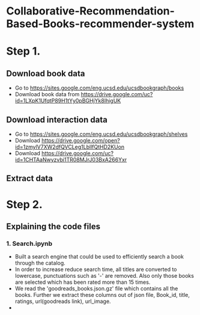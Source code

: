 # Collaborative-Recommendation-Based-Books-recommender-system
# Step 1. 
## Download book data
* Go to https://sites.google.com/eng.ucsd.edu/ucsdbookgraph/books
* Download book data from https://drive.google.com/uc?id=1LXpK1UfqtP89H1tYy0pBGHjYk8IhigUK

## Download interaction data
* Go to https://sites.google.com/eng.ucsd.edu/ucsdbookgraph/shelves
* Download https://drive.google.com/open?id=1zmylV7XW2dfQVCLeg1LbllfQtHD2KUon
* Download https://drive.google.com/uc?id=1CHTAaNwyzvbi1TR08MJrJ03BxA266Yxr

## Extract data

# Step 2.
## Explaining the code files
### 1. Search.ipynb
* Built a search engine that could be used to efficiently search a book through the catalog.
* In order to increase reduce search time, all titles are converted to lowercase, punctuations such as '-' are removed. Also only those books are selected which has been rated more than 15 times.
* We read the 'goodreads_books.json.gz' file which contains all the books. Further we extract these columns out of json file, Book_id, title, ratings, url(goodreads link), url_image.
*   
